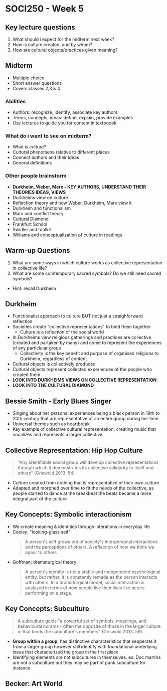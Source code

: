 # SOCI250 - Week 5

## Key lecture questions

1. What should i expect for the midterm next week?
2. How is culture created, and by whom?
3. How are cultural objects/practices given meaning?

## Midterm

* Multiple choice
* Short answer questions
* Covers classes 2,3 & 4

### Abilities

* Authors: recognize, identify, associate key authors
* Terms, concepts, ideas: define, explain, provide examples
* Use lectures to guide you for content in textboook
  
### What do i want to see on midterm?

* What is culture?
* Cultural phenomena relative to different places
* Connect authors and their ideas
* General definitions

### Other people brainstorm

* **Durkheim, Weber, Marx - KEY AUTHORS, UNDERSTAND THEIR THEORIES IDEAS, VIEWS**
* Durkheims view on culture
* Reflection theory and how Weber, Durkheim, Marx view it
* Durkheim and functionalism
* Marx and conflict theory
* Cultural Diamond
* Frankfurt School
* Swidler and toolkit
* Williams and conceptualization of culture in readings

## Warm-up Questions

1. What are some ways in which culture works as collective representation in collective life?
2. What are some comtemporary sacred symbols? Do we still need sacred symbols?
  - Hint: recall Durkheim

## Durkheim

* Functionalist approach to culture BUT not just a straighforward reflection
* Societies create "collective representations" to bind them together
  - Culture is a reflection of the social world
* In Durkheims view religious gatherings and practices are collective (created and partaken by many) and come to represent the experiences of any particlular group
  - Collectivity is the key benefit and purpose of organised religions to Durkheim, regardless of content
* Cultural objects is collectively produced
* Cultural objects represent collected experiences of the people who created them
* **LOOK INTO DURKHEIMS VIEWS ON COLLECTIVE REPRESENTATION**
* **LOOK INTO THE CULTURAL DIAMOND**

## Bessie Smith - Early Blues Singer

* Singing about her personal experiences being a black person in 19th to 20th century that are representative of an entire group during her time
* Universal themes such as heartbreak
* Key example of collective cultural representation; creating music that vocalizes and represents a larger collective

## Collective Representation: Hip Hop Culture

> "Any identifiable social group will develop collective representations through which it demonstrates its collective solidarity to itself and others" (Griswold 2013: 54)

* Culture created from nothing that is representative of their own culture
* Adapted and morphed over time to fit the needs of the collective; as people started to dance at the breakbeat the beats became a more integral part of the culture

## Key Concepts: Symbolic interactionism

* We create meaning & identities through interations in everyday life
* Cooley: "looking-glass self"
  > A person's self grows out of society's interpersonal interactions and the perceptions of others. A reflection of how we think we apear to others
* Goffman: dramaturgical theory
  > A person's identity is not a stable and independent psychological entity, but rather, it is constantly remade as the person interacts with others. In a dramaturgical model, social interaction is analyzed in terms of how people live their lives like actors performing on a stage.

## Key Concepts: Subculture

> A subculture golds "a powerful set of symbols, meanings, and behavioural norams - often the opposite of those in the larger culture =-that binds the subculture's members" (Griswold 2013: 59)

* **Group within a group**, has distinctive characteristics that sepperate it from a larger group however still identify with foundational underlying ideas that characterized the group in the first place
* Identifying elements are not subcultures in themselves. ex: Doc martins are not a subculture but they may be part of punk subculture for instance

## Becker: Art World

